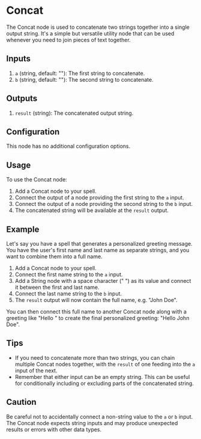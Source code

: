 # Concat

The Concat node is used to concatenate two strings together into a single output string. It's a simple but versatile utility node that can be used whenever you need to join pieces of text together.

## Inputs

1. `a` (string, default: ""): The first string to concatenate.
2. `b` (string, default: ""): The second string to concatenate.

## Outputs

1. `result` (string): The concatenated output string.

## Configuration

This node has no additional configuration options.

## Usage

To use the Concat node:

1. Add a Concat node to your spell.
2. Connect the output of a node providing the first string to the `a` input.
3. Connect the output of a node providing the second string to the `b` input.
4. The concatenated string will be available at the `result` output.

## Example

Let's say you have a spell that generates a personalized greeting message. You have the user's first name and last name as separate strings, and you want to combine them into a full name.

1. Add a Concat node to your spell.
2. Connect the first name string to the `a` input.
3. Add a String node with a space character (" ") as its value and connect it between the first and last name.
4. Connect the last name string to the `b` input.
5. The `result` output will now contain the full name, e.g. "John Doe".

You can then connect this full name to another Concat node along with a greeting like "Hello " to create the final personalized greeting: "Hello John Doe".

## Tips

- If you need to concatenate more than two strings, you can chain multiple Concat nodes together, with the `result` of one feeding into the `a` input of the next.
- Remember that either input can be an empty string. This can be useful for conditionally including or excluding parts of the concatenated string.

## Caution

Be careful not to accidentally connect a non-string value to the `a` or `b` input. The Concat node expects string inputs and may produce unexpected results or errors with other data types.